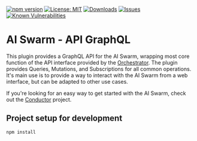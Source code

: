 [![npm version](https://badge.fury.io/js/%40aiswarm%2Fapi-graphql.svg)](https://badge.fury.io/js/%40aiswarm%2Fapi-graphql)
[![License: MIT](https://img.shields.io/badge/License-MIT-yellow.svg)](https://opensource.org/licenses/MIT)
[![Downloads](https://img.shields.io/npm/dm/%40aiswarm%2Fapi-graphql.svg)](https://npmjs.com/package/%40aiswarm%2Fapi-graphql)
[![Issues](https://img.shields.io/github/issues-raw/aiswarm/api-graphql)](https://github.com/aiswarm/api-graphql/issues)
[![Known Vulnerabilities](https://snyk.io/test/github/aiswarm/api-graphql/badge.svg)](https://snyk.io/test/github/aiswarm/api-graphql)

# AI Swarm - API GraphQL

This plugin provides a GraphQL API for the AI Swarm, wrapping most core function of the API interface provided by the [Orchestrator](https://github.com/aiswarm/orchestrator). The plugin provides Queries, Mutations, and Subscriptions for all common operations. It's main use is to provide a way to interact with the AI Swarm from a web interface, but can be adapted to other use cases.

If you're looking for an easy way to get started with the AI Swarm, check out the [Conductor](https://github.com/aiswarm/conductor) project.

## Project setup for development

```
npm install
```